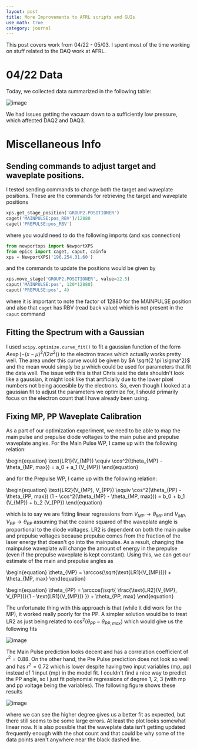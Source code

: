 ```yaml
---
layout: post
title: More Improvements to AFRL scripts and GUIs
use_math: true
category: journal
---
```


This post covers work from 04/22 - 05/03. I spent most of the time working on stuff related to the DAQ work at AFRL. 

# 04/22 Data

Today, we collected data summarized in the following table:

![image](https://github.com/ronak-n-desai/ronak-n-desai.github.io/assets/98538788/d1dbea8f-501b-4ef0-97d2-ccf41622fe55)

<!---
| DAQ Run | Start | End | Notes |
| ------ | ------ | ------ | --- |
| 1 | 10:46AM | 11:26AM | Full Looping |
| 2 | 11:44AM | 12:29PM | Not as good as DAQ1 |
| 3 | 1:46PM | 2:29PM | Only looped PP |
--->

We had issues getting the vacuum down to a sufficiently low pressure, which affected DAQ2 and DAQ3. 

# Miscellaneous Info

## Sending commands to adjust target and waveplate positions. 

I tested sending commands to change both the target and waveplate positions. These are the commands for retrieving the target and waveplate positions 

```python
xps.get_stage_position('GROUP2.POSITIONER')
caget('MAINPULSE:pos_RBV')/12880
caget('PREPULSE:pos_RBV')
```

where you would need to do the following imports (and xps connection)

```python
from newportxps import NewportXPS
from epics import caget, caput, cainfo
xps = NewportXPS('196.254.31.60')
```

and the commands to update the positions would be given by 

```python
xps.move_stage('GROUP2.POSITIONER', value=12.5)
caput('MAINPULSE:pos', 120*12880)
caput('PREPULSE:pos', 4)
```

where it is important to note the factor of 12880 for the MAINPULSE position and also that `caget` has RBV (read back value) which is not present in the `caput` command

## Fitting the Spectrum with a Gaussian

I used `scipy.optimize.curve_fit()` to fit a gaussian function of the form $A \exp(-(x-\mu)^2/(2 \sigma^2))$ to the electron traces which actually works pretty well. The area under this curve would be given by $A \sqrt{2 \pi \sigma^2}$ and the mean would simply be $\mu$ which could be used for parameters that fit the data well. The issue with this is that Chris said the data shouldn't look like a gaussian, it might look like that artificially due to the lower pixel numbers not being accesible by the electrons. So, even though I looked at a gaussian fit to adjust the parameters we optimize for, I should primarily focus on the electron count that I have already been using.

## Fixing MP, PP Waveplate Calibration

As a part of our optimization experiment, we need to be able to map the main pulse and prepulse diode voltages to the main pulse and prepulse waveplate angles. For the Main Pulse WP, I came up with the following relation:

\begin{equation}
  \text{LR1}(V_{MP}) \equiv \cos^2(\theta_{MP} - \theta_{MP, max}) = a_0 + a_1 (V_{MP})
\end{equation}

and for the Prepulse WP, I came up with the following relation:

\begin{equation}
  \text{LR2}(V_{MP}, V_{PP}) \equiv \cos^2(\theta_{PP} - \theta_{PP, max}) (1 - \cos^2(\theta_{MP} - \theta_{MP, max})) = b_0 + b_1 (V_{MP}) + b_2 (V_{PP})
\end{equation}

which is to say we are fitting linear regressions from $V_{MP} \rightarrow \theta_{MP}$ and $V_{MP}, V_{PP} \rightarrow \theta_{PP}$ assuming that the cosine squared of the waveplate angle is proportional to the diode voltages. LR2 is dependent on both the main pulse and prepulse voltages because prepulse comes from the fraction of the laser energy that doesn't go into the mainpulse. As a result, changing the mainpulse waveplate will change the amount of energy in the prepulse (even if the prepulse waveplate is kept constant). Using this, we can get our estimate of the main and prepulse angles as

\begin{equation}
  \theta_{MP} = \arccos(\sqrt{\text{LR1}(V_{MP})}) + \theta_{MP, max}
\end{equation}

\begin{equation}
  \theta_{PP} = \arccos(\sqrt{ \frac{\text{LR2}(V_{MP}, V_{PP})}{1 - \text{LR1}(V_{MP})} }) + \theta_{PP, max}
\end{equation}

The unfortunate thing with this approach is that (while it did work for the MP), it worked really poorly for the PP. A simpler solution would be to treat LR2 as just being related to $\cos^2(\theta_{PP} - \theta_{PP, max})$ which would give us the following fits

![image](https://github.com/ronak-n-desai/ronak-n-desai.github.io/assets/98538788/2acfaf63-521b-4c3f-9f9d-8ad2253a99f8)

The Main Pulse prediction looks decent and has a correlation coefficient of $r^2 = 0.88$. On the other hand, the Pre Pulse prediction does not look so well and has $r^2 = 0.72$ which is lower despite having two input variables (mp, pp) instead of 1 input (mp) in the model fit. I couldn't find a nice way to predict the PP angle, so I just fit polynomial regressions of degree 1, 2, 3 (with mp and pp voltage being the variables). The following figure shows these results

![image](https://github.com/ronak-n-desai/ronak-n-desai.github.io/assets/98538788/d7362457-6f86-426e-afd0-fccfdab34318)

where we can see the higher degree gives us a better fit as expected, but there still seems to be some large errors. At least the plot looks somewhat linear now. It is also possible that the waveplate data isn't getting updated frequently enough with the shot count and that could be why some of the data points aren't anywhere near the black dashed line.




